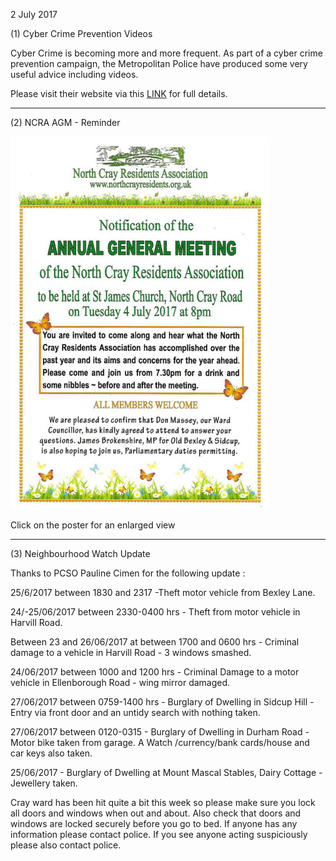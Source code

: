 2 July 2017

(1) Cyber Crime Prevention Videos

Cyber Crime is becoming more and more frequent. As part of a cyber crime prevention campaign, the Metropolitan Police have produced some very useful advice including videos.

Please visit their website via this [LINK](http://news.met.police.uk/news/met-launches-cyber-crime-prevention-video-campaign-248059) for full details.

---

(2) NCRA AGM - Reminder

[](http://www.northcrayresidents.org.uk/posters/poster100.pdf)

![Image](images/nm0257_1.gif)

Click on the poster for an enlarged view

---

(3) Neighbourhood Watch Update

Thanks to PCSO Pauline Cimen for the following update :

25/6/2017 between 1830 and 2317 -Theft motor vehicle from Bexley Lane.

24/-25/06/2017 between 2330-0400 hrs - Theft from motor vehicle in Harvill Road.

Between 23 and 26/06/2017 at between 1700 and 0600 hrs - Criminal damage to a vehicle in Harvill Road - 3 windows smashed.

24/06/2017 between 1000 and 1200 hrs - Criminal Damage to a motor vehicle in Ellenborough Road - wing mirror damaged.

27/06/2017 between 0759-1400 hrs - Burglary of Dwelling in Sidcup Hill - Entry via front door and an untidy search with nothing taken.

27/06/2017 between 0120-0315 - Burglary of Dwelling in Durham Road - Motor bike taken from garage. A Watch /currency/bank cards/house and car keys also taken.

25/06/2017 - Burglary of Dwelling at Mount Mascal Stables, Dairy Cottage - Jewellery taken.

Cray ward has been hit quite a bit this week so please make sure you lock all doors and windows when out and about. Also check that doors and windows are locked securely before you go to bed. If anyone has any information please contact police. If you see anyone acting suspiciously please also contact police.

